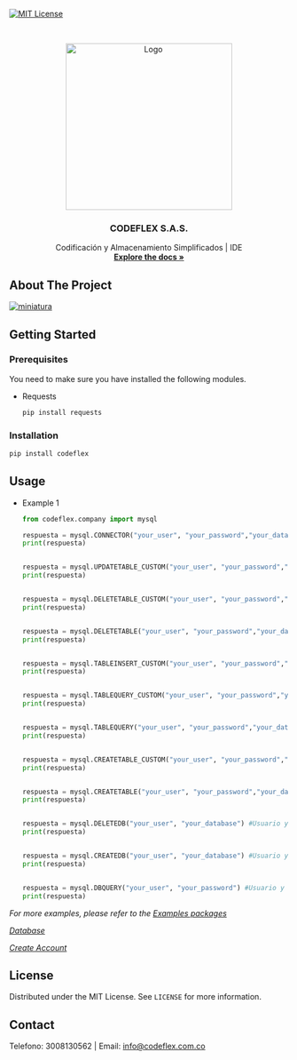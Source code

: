 [![MIT License][license-shield]](https://s3.amazonaws.com/www.codeflex.lat/documentos/c3320017-1937-4353-8881-475e3c89e25e/LICENSE.txt)

<!-- PROJECT LOGO -->
<br />
<p align="center">
  <a href="https://codeflex.com.co">
    <img src="https://codeflex.com.co/assets/img/navegadorlogo/logooriginal.png" alt="Logo" width="300">
  </a>

  <h3 align="center">CODEFLEX S.A.S.</h3>

  <p align="center">
    Codificación y Almacenamiento Simplificados | IDE
    <br />
    <a href="https://docs.codeflex.com.co/"><strong>Explore the docs »</strong></a>
    <br />
  </p>
</p>

<!-- ABOUT THE PROJECT -->
## About The Project

[![miniatura][miniatura]](https://codeflex.com.co)


<!-- GETTING STARTED -->
## Getting Started

### Prerequisites

You need to make sure you have installed the following modules.
* Requests
  ```s
  pip install requests
  ```

### Installation

```python
pip install codeflex
```

<!-- USAGE EXAMPLES -->
## Usage

* Example 1
    ```python
    from codeflex.company import mysql

    respuesta = mysql.CONNECTOR("your_user", "your_password","your_database", "your_SQL") #Usuario , Contraseña, Base de datos, Cualquier Sql (Actualiza, Elimina, Consulta, Inserta) SOLO TABLAS
    print(respuesta)


    respuesta = mysql.UPDATETABLE_CUSTOM("your_user", "your_password","your_database", "your_SQL") #Usuario , Contraseña, Base de datos, Sql
    print(respuesta)


    respuesta = mysql.DELETETABLE_CUSTOM("your_user", "your_password","your_database", "your_SQL") #Usuario , Contraseña, Base de datos, Sql
    print(respuesta)
 

    respuesta = mysql.DELETETABLE("your_user", "your_password","your_database", "your_tablename") #Usuario , Contraseña, Base de datos, Nombre de la tabla
    print(respuesta)


    respuesta = mysql.TABLEINSERT_CUSTOM("your_user", "your_password","your_database", "your_SQL") #Usuario , Contraseña, Base de datos, Sql
    print(respuesta)
 

    respuesta = mysql.TABLEQUERY_CUSTOM("your_user", "your_password","your_database", "your_SQL") #Usuario , Contraseña, Base de datos, Sql
    print(respuesta)


    respuesta = mysql.TABLEQUERY("your_user", "your_password","your_database", "your_tablename") #Usuario , Contraseña, Base de datos, Nombre de la tabla
    print(respuesta)


    respuesta = mysql.CREATETABLE_CUSTOM("your_user", "your_password","your_database", "your_SQL") #Usuario , Contraseña, Base de datos, Sql
    print(respuesta)


    respuesta = mysql.CREATETABLE("your_user", "your_password","your_database", "your_tablename") #Usuario , Contraseña, Base de datos, Nombre de la tabla
    print(respuesta)


    respuesta = mysql.DELETEDB("your_user", "your_database") #Usuario y Base de datos
    print(respuesta)


    respuesta = mysql.CREATEDB("your_user", "your_database") #Usuario y Base de datos
    print(respuesta)
 
 
    respuesta = mysql.DBQUERY("your_user", "your_password") #Usuario y Contraseña
    print(respuesta)

    ```

_For more examples, please refer to the [Examples packages](https://docs.codeflex.com.co/docs-page.html#section-3)_

_[Database](http://mysql.codeflex.com.co/)_

_[Create Account](https://codeflex.com.co/drive/index.html#/phpMyAdmin)_

<!-- LICENSE -->
## License

Distributed under the MIT License. See `LICENSE` for more information.

<!-- CONTACT -->
## Contact
Telefono: 3008130562 |
Email: info@codeflex.com.co

<!-- MARKDOWN LINKS & IMAGES -->
<!-- https://www.markdownguide.org/basic-syntax/#reference-style-links -->
[contributors-shield]: https://img.shields.io/github/contributors/avmmodules/AVMWeather.svg?style=for-the-badge
[contributors-url]: https://github.com/avmmodules/AVMWeather/graphs/contributors
[forks-shield]: https://img.shields.io/github/forks/avmmodules/AVMWeather.svg?style=for-the-badge
[forks-url]: https://github.com/avmmodules/AVMWeather/network/members
[stars-shield]: https://img.shields.io/github/stars/avmmodules/AVMWeather.svg?style=for-the-badge
[stars-url]: https://github.com/avmmodules/AVMWeather/stargazers
[issues-shield]: https://img.shields.io/github/issues/avmmodules/AVMWeather.svg?style=for-the-badge
[issues-url]: https://github.com/avmmodules/AVMWeather/issues
[license-shield]: https://img.shields.io/github/license/avmmodules/AVMWeather.svg?style=for-the-badge
[license-url]: https://github.com/avmmodules/AVMWeather/blob/main/LICENSE
[miniatura]: https://codeflex.com.co/assets/img/ggg.webp
